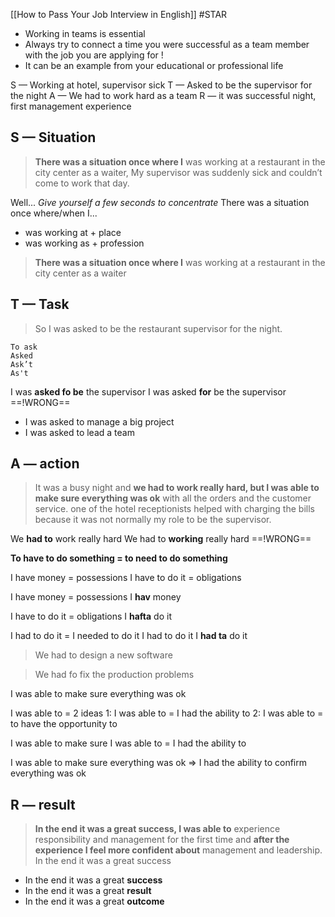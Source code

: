 [[How to Pass Your Job Interview in English]]
#STAR

- Working in teams is essential
- Always try to connect a time you were successful as a team member with the job you are applying for !
- It can be an example from your educational or professional life

S — Working at hotel, supervisor sick
T — Asked to be the supervisor for the night
A — We had to work hard as a team
R — it was successful night, first management experience

## S — Situation

>**There was a situation once where I** was working at a restaurant in the city center as a waiter, My supervisor was suddenly sick and couldn’t come to work that day.

Well...
*Give yourself a few seconds to concentrate*
There was a situation once where/when I...
- was working at + place
- was working as + profession

>**There was a situation once where I** was working at a restaurant in the city center as a waiter

## T — Task

>So I was asked to be the restaurant supervisor for the night.

	To ask
	Asked
	Ask’t
	As't

I was **asked fo be** the supervisor
I was asked **for** be the supervisor ==!WRONG==

- I was asked to manage a big project
- I was asked to lead a team

## A — action

>It was a busy night and **we had to work really hard, but I was able to make sure everything was ok** with all the orders and the customer service. one of the hotel receptionists helped with charging the bills because it was not normally my role to be the supervisor.

We **had to** work really hard
We had to **working** really hard ==!WRONG==

**To have to do something = to need to do something**

I have money = possessions
I have to do it = obligations

I have money = possessions
I **hav** money

I have to do it = obligations
I **hafta** do it

I had to do it = I needed to do it
I had to do it
I **had ta** do it

>We had to design a new software

>We had fo fix the production problems

I was able to make sure everything was ok

I  was able to = 2 ideas
1: I was able to = I had the ability to
2: I was able to = to have the opportunity to

I was able to make sure
I was able to = I had the ability to

I was able to make sure everything was ok
=>
I had the ability to confirm everything was ok

## R — result
>**In the end it was a great success, I was able to** experience responsibility and management for the first time and **after the experience I feel more confident about** management and leadership.
>In the end it was a great success

- In the end it was a great **success**
- In the end it was a great **result**
- In the end it was a great **outcome**
